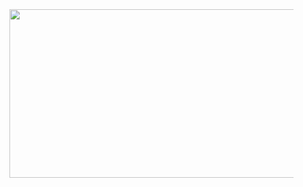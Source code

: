 <a href="https://github.com/devxb/gitanimals">
<img
  src="https://render.gitanimals.org/farms/yxxndxxn"
  width="600"
  height="300"
/>
</a>

<!--
**yxxndxxn/yxxndxxn** is a ✨ _special_ ✨ repository because its `README.md` (this file) appears on your GitHub profile.

Here are some ideas to get you started:

- 🔭 I’m currently working on ...
- 🌱 I’m currently learning ...
- 👯 I’m looking to collaborate on ...
- 🤔 I’m looking for help with ...
- 💬 Ask me about ...
- 📫 How to reach me: ...
- 😄 Pronouns: ...
- ⚡ Fun fact: ...
-->
